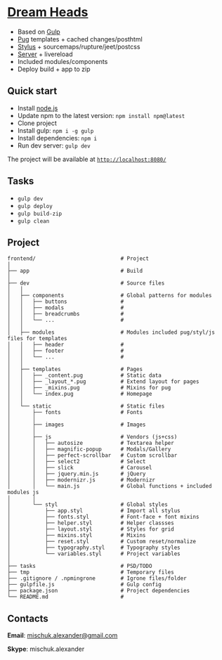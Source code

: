 # [Dream Heads](http://frontend.watch/dh)
* Based on [Gulp](http://gulpjs.com/)
* [Pug](https://pugjs.org) templates + cached changes/posthtml
* [Stylus](http://stylus-lang.com/) + sourcemaps/rupture/jeet/postcss
* [Server](https://www.npmjs.com/package/gulp-connect) + livereload
* Included modules/components
* Deploy build + app to zip

## Quick start
* Install [node.js](https://nodejs.org)
* Update npm to the latest version: `npm install npm@latest`
* Clone project
* Install gulp: `npm i -g gulp`
* Install dependencies: `npm i`
* Run dev server: `gulp dev`

The project will be available at [`http://localhost:8080/`](http://localhost:8080/)

## Tasks
* `gulp dev`
* `gulp deploy`
* `gulp build-zip`
* `gulp clean`


## Project
```
frontend/                           # Project
│
├── app                             # Build
│
├── dev                             # Source files
│   │
│   ├── components                  # Global patterns for modules
│   │   ├── buttons                 #
│   │   ├── modals                  #
│   │   ├── breadcrumbs             #
│   │   └── ...                     #
│   │
│   ├── modules                     # Modules included pug/styl/js files for templates
│   │   ├── header                  #
│   │   ├── footer                  #
│   │   └── ...                     #
│   │
│   ├── templates                   # Pages
│   │   ├── _content.pug            # Static data
│   │   ├── _layout_*.pug           # Extend layout for pages
│   │   ├── _mixins.pug             # Mixins for pug
│   │   └── index.pug               # Homepage
│   │
│   └── static                      # Static files
│       ├── fonts                   # Fonts
│       │
│       ├── images                  # Images
│       │
│       ├── js                      # Vendors (js+css)
│       │   ├── autosize            # Textarea helper
│       │   ├── magnific-popup      # Modals/Gallery
│       │   ├── perfect-scrollbar   # Custom scrollbar
│       │   ├── select2             # Select
│       │   ├── slick               # Carousel
│       │   ├── jquery.min.js       # jQuery
│       │   ├── modernizr.js        # Modernizr
│       │   └── main.js             # Global functions + included modules js
│       │
│       └── styl                    # Global styles
│           ├── app.styl            # Import all stylus
│           ├── fonts.styl          # Font-face + font mixins
│           ├── helper.styl         # Helper classses
│           ├── layout.styl         # Styles for grid
│           ├── mixins.styl         # Mixins
│           ├── reset.styl          # Custom reset/normalize
│           ├── typography.styl     # Typography styles
│           └── variables.styl      # Project variables
│
├── tasks                           # PSD/TODO
├── tmp                             # Temporary files
├── .gitignore / .npmingrone        # Igrone files/folder
├── gulpfile.js                     # Gulp config
├── package.json                    # Project dependencies
└── README.md                       #
```

## Contacts
**Email**: mischuk.alexander@gmail.com

**Skype**: mischuk.alexander
